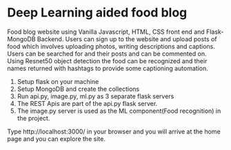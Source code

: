 # Deep Learning aided food blog

Food blog website using Vanilla Javascript, HTML, CSS front end and Flask-MongoDB Backend. Users can sign up to the website and upload posts of food which involves uploading photos, writing descriptions and captions. Users can be searched for and their posts and can be commented on. Using Resnet50 object detection the food can be recognized and their names returned with hashtags to provide some captioning automation.

1) Setup flask on your machine
2) Setup MongoDB and create the collections 
3) Run api.py, image.py, ml.py as 3 separate flask servers
4) The REST Apis are part of the api.py flask server.
5) The image.py server is used as the ML component(Food recognition) in the project.

Type http://localhost:3000/ in your browser and you will arrive at the home page and you can explore the site.
